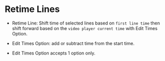 # Retime Lines

- Retime Line: Shift time of selected lines based on `first line time` then shift forward based on the `video player current time` with Edit Times Option.

- Edit Times Option: add or subtract time from the start time.

- Edit Times Option accepts 1 option only.
